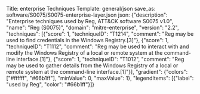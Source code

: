 Title: enterprise Techniques
Template: general/json
save_as: software/S0075/S0075-enterprise-layer.json
json: {"description": "Enterprise techniques used by Reg, ATT&CK software S0075 v1.0", "name": "Reg (S0075)", "domain": "mitre-enterprise", "version": "2.2", "techniques": [{"score": 1, "techniqueID": "T1214", "comment": "Reg may be used to find credentials in the Windows Registry.[3]"}, {"score": 1, "techniqueID": "T1112", "comment": "Reg may be used to interact with and modify the Windows Registry of a local or remote system at the command-line interface.[1]"}, {"score": 1, "techniqueID": "T1012", "comment": "Reg may be used to gather details from the Windows Registry of a local or remote system at the command-line interface.[1]"}], "gradient": {"colors": ["#ffffff", "#66b1ff"], "minValue": 0, "maxValue": 1}, "legendItems": [{"label": "used by Reg", "color": "#66b1ff"}]}